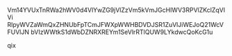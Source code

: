Vm14YVUxTnRWa2hWV0d4VlYwZG9jVlZzVm5kVmJGcHlWV3RPVlZKclZqVlVi
RlpyWVZaWmQxZHNUbFpTCmJFWXpWWHBDVDJSR1ZuVlJiWEJoQ21WcVFUVlJN
bVIzWWtkS1dWbDZNRXREYm1SeVlrRTlQUW9LYkdwcQoKcG1u

qix